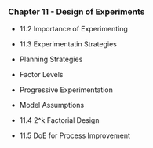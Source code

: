 ### Chapter 11 - Design of Experiments

- 11.2 Importance of Experimenting
- 11.3 Experimentatin Strategies
 - Planning Strategies
 - Factor Levels
 - Progressive Experimentation
 - Model Assumptions
 
- 11.4 2^k Factorial Design 
- 11.5 DoE for Process Improvement
